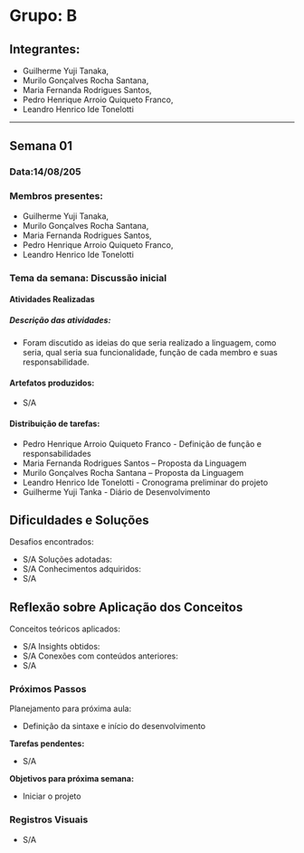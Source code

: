 # Grupo: B

## Integrantes:
* Guilherme Yuji Tanaka,
* Murilo Gonçalves Rocha Santana,
* Maria Fernanda Rodrigues Santos,
* Pedro Henrique Arroio Quiqueto Franco,
* Leandro Henrico Ide Tonelotti
---
## Semana 01
### Data:14/08/205

### Membros presentes:
* Guilherme Yuji Tanaka,
* Murilo Gonçalves Rocha Santana,
* Maria Fernanda Rodrigues Santos,
* Pedro Henrique Arroio Quiqueto Franco,
* Leandro Henrico Ide Tonelotti

### Tema da semana: Discussão inicial
#### Atividades Realizadas
##### Descrição das atividades:
* Foram discutido as ideias do que seria realizado a linguagem, como
seria, qual seria sua funcionalidade, função de cada membro e suas
responsabilidade.

#### Artefatos produzidos:
*  S/A

#### Distribuição de tarefas:
*  Pedro Henrique Arroio Quiqueto Franco - Definição de função e
responsabilidades
*  Maria Fernanda Rodrigues Santos – Proposta da Linguagem
*  Murilo Gonçalves Rocha Santana – Proposta da Linguagem
*  Leandro Henrico Ide Tonelotti - Cronograma preliminar do projeto
*  Guilherme Yuji Tanka - Diário de Desenvolvimento

## Dificuldades e Soluções
Desafios encontrados:
*  S/A
Soluções adotadas:
*  S/A
Conhecimentos adquiridos:
*  S/A
## Reflexão sobre Aplicação dos Conceitos
Conceitos teóricos aplicados:
*  S/A
Insights obtidos:
*  S/A
Conexões com conteúdos anteriores:
*  S/A

### Próximos Passos
Planejamento para próxima aula:
* Definição da sintaxe e início do desenvolvimento

**Tarefas pendentes:**
*  S/A

**Objetivos para próxima semana:**
*  Iniciar o projeto

### Registros Visuais
*  S/A
